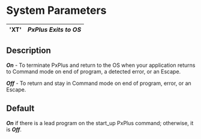 # System Parameters

**'XT'** |  **_PxPlus Exits to OS_**  
---|---  
  
##  Description

**_On_** \- To terminate PxPlus and return to the OS when your application returns to Command mode on end of program, a detected error, or an Escape.  
  
**_Off_** \- To return and stay in Command mode on end of program, error, or an Escape.

##  Default

**_On_** if there is a lead program on the start_up PxPlus command; otherwise, it is **_Off_**.
